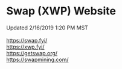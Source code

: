 # Swap (XWP) Website<br>
Updated 2/16/2019 1:20 PM MST<br><br>
https://swap.fyi/<br>
https://xwp.fyi/<br>
https://getswap.org/<br>
https://swapmining.com/
